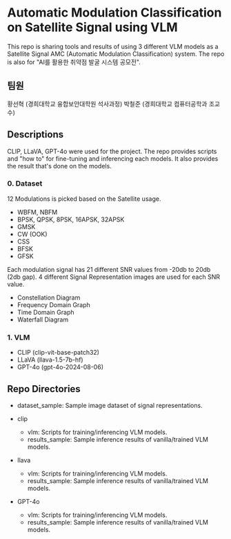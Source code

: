 # Automatic Modulation Classification on Satellite Signal using VLM

This repo is sharing tools and results of using 3 different VLM models as a Satellite Signal AMC (Automatic Modulation Classification) system. 
The repo is also for "AI를 활용한 취약점 발굴 시스템 공모전".

## 팀원

황선혁 (경희대학교 융합보안대학원 석사과정)
박철준 (경희대학교 컴퓨터공학과 조교수)


## Descriptions

CLIP, LLaVA, GPT-4o were used for the project. The repo provides scripts and "how to" for fine-tuning and inferencing each models. It also provides the result that's done on the models.

### 0. Dataset

12 Modulations is picked based on the Satellite usage.

- WBFM, NBFM
- BPSK, QPSK, 8PSK, 16APSK, 32APSK
- GMSK
- CW (OOK)
- CSS
- BFSK
- GFSK

Each modulation signal has 21 different SNR values from -20db to 20db (2db gap).
4 different Signal Representation images are used for each SNR value.

- Constellation Diagram
- Frequency Domain Graph
- Time Domain Graph
- Waterfall Diagram

### 1. VLM

- CLIP (clip-vit-base-patch32)
- LLaVA (llava-1.5-7b-hf)
- GPT-4o (gpt-4o-2024-08-06)


## Repo Directories

- dataset_sample: Sample image dataset of signal representations.

- clip
    - vlm: Scripts for training/inferencing VLM models.
    - results_sample: Sample inference results of vanilla/trained VLM models.
- llava
    - vlm: Scripts for training/inferencing VLM models.
    - results_sample: Sample inference results of vanilla/trained VLM models.
- GPT-4o
    - vlm: Scripts for training/inferencing VLM models.
    - results_sample: Sample inference results of vanilla/trained VLM models.